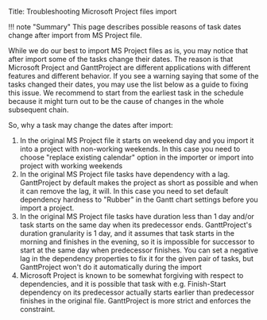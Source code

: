 Title: Troubleshooting Microsoft Project files import

!!! note "Summary"
    This page describes possible reasons of task dates change after import from MS Project file.

While we do our best to import MS Project files as is, you may notice that after import some of the tasks change their dates. The reason is that Microsoft Project and GanttProject are different applications with different features and different behavior. If you see a warning saying that some of the tasks changed their dates, you may use the list below as a guide to fixing this issue. We recommend to start from the earliest task in the schedule because it might turn out to be the cause of changes in the whole subsequent chain.

So, why a task may change the dates after import:

1. In the original MS Project file it starts on weekend day and you import it into a project with non-working weekends. In this case you need to choose "replace existing calendar" option in the importer or import into project with working weekends
1. In the original MS Project file tasks have dependency with a lag. GanttProject by default makes the project as short as possible and when it can remove the lag, it will. In this case you need to set default dependency hardness to "Rubber" in the Gantt chart settings before you import a project.
1. In the original MS Project file tasks have duration less than 1 day and/or task starts on the same day when its predecessor ends. GanttProject's duration granularity is 1 day, and it assumes that task starts in the morning and finishes in the evening, so it is impossible for successor to start at the same day when predecessor finishes. You can set a negative lag in the dependency properties to fix it for the given pair of tasks, but GanttProject won't do it automatically during the import
1. Microsoft Project is known to be somewhat forgiving with respect to dependencies, and it is possible that task with e.g. Finish-Start dependency on its predecessor actually starts earlier than predecessor finishes in the original file. GanttProject is more strict and enforces the constraint.